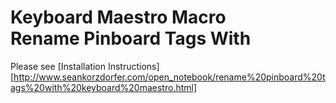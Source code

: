 # Keyboard Maestro Macro <br />Rename Pinboard Tags With

Please see [Installation Instructions][http://www.seankorzdorfer.com/open_notebook/rename%20pinboard%20tags%20with%20keyboard%20maestro.html]